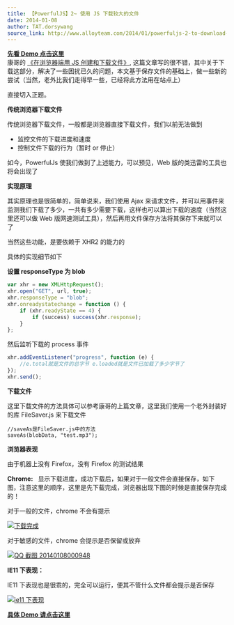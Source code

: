 ```yaml
---
title: 【PowerfulJS】2~ 使用 JS 下载较大的文件
date: 2014-01-08
author: TAT.dorsywang
source_link: http://www.alloyteam.com/2014/01/powerfuljs-2-to-download-large-files-using-js/
---
```


<!-- {% raw %} - for jekyll -->

**[先看 Demo 点击这里](http://alloyteam.github.io/AlloyPhoto/demos/download/)**  
康哥的 [《在浏览器端用 JS 创建和下载文件》](http://www.alloyteam.com/2014/01/use-js-file-download/), 这篇文章写的很不错，其中关于下载这部分，解决了一些困扰已久的问题，本文基于保存文件的基础上，做一些新的尝试（当然，老外比我们走得早一些，已经将此方法用在站点上）

直接切入正题。

**传统浏览器下载文件**  

传统浏览器下载文件，一般都是浏览器直接下载文件，我们以前无法做到

-   监控文件的下载进度和速度
-   控制文件下载的行为（暂时 or 停止）

如今，PowerfulJs 使我们做到了上述能力，可以预见，Web 版的类迅雷的工具也将会出现了

**实现原理**

其实原理也是很简单的，简单说来，我们使用 Ajax 来请求文件，并可以用事件来监测我们下载了多少，一共有多少需要下载，这样也可以算出下载的速度（当然这里还可以做 Web 版网速测试工具），然后再用文件保存方法将其保存下来就可以了

当然这些功能，是要依赖于 XHR2 的能力的

具体的实现细节如下

**设置 responseType 为 blob**

```javascript
var xhr = new XMLHttpRequest();
xhr.open("GET", url, true);
xhr.responseType = "blob";
xhr.onreadystatechange = function () {
    if (xhr.readyState == 4) {
        if (success) success(xhr.response);
    }
};
```

然后监听下载的 process 事件

```javascript
xhr.addEventListener("progress", function (e) {
    //e.total就是文件的总字节 e.loaded就是文件已加载了多少字节了
});
xhr.send();
```

**下载文件**

这里下载文件的方法具体可以参考康哥的上篇文章，这里我们使用一个老外封装好的库 FileSaver.js 来下载文件

    //saveAs是FileSaver.js中的方法
    saveAs(blobData, "test.mp3");

**浏览器表现**

由于机器上没有 Firefox，没有 Firefox 的测试结果

**Chrome:**   显示下载进度，成功下载后，如果对于一般文件会直接保存，如下图，注意这里的顺序，这里是先下载完成，浏览器出现下图的时候是直接保存完成的！

对于一般的文件，chrome 不会有提示

[![下载完成](http://www.alloyteam.com/wp-content/uploads/2014/01/QQ截图20140108000452.png)](http://www.alloyteam.com/wp-content/uploads/2014/01/QQ截图20140108000452.png)

对于敏感的文件，chrome 会提示是否保留或放弃

[![QQ 截图 20140108000948](http://www.alloyteam.com/wp-content/uploads/2014/01/QQ截图20140108000948.png)](http://www.alloyteam.com/wp-content/uploads/2014/01/QQ截图20140108000948.png)

**IE11 下表现：**

IE11 下表现也是很乖的，完全可以运行，便其不管什么文件都会提示是否保存

[![ie11 下表现](http://www.alloyteam.com/wp-content/uploads/2014/01/QQ截图20140108001201.png)](http://www.alloyteam.com/wp-content/uploads/2014/01/QQ截图20140108001201.png)

**[具体 Demo 请点击这里](http://alloyteam.github.io/AlloyPhoto/demos/download/)**

<!-- {% endraw %} - for jekyll -->